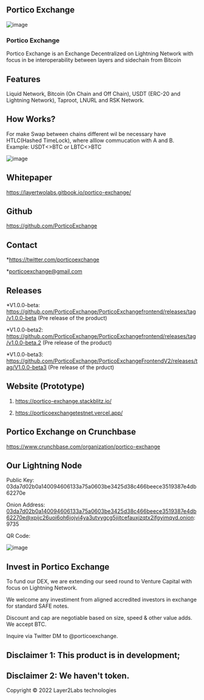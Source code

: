 ## Portico Exchange

![image](https://user-images.githubusercontent.com/83122757/160579966-360666b0-3830-490b-b30c-e4c8c5752872.png)

### Portico Exchange

Portico Exchange is an Exchange Decentralized on Lightning Network with focus in be interoperability between layers and sidechain from Bitcoin

## Features

Liquid Network, Bitcoin (On Chain and Off Chain), USDT (ERC-20 and Lightning Network), Taproot, LNURL and RSK Network.

## How Works? 

For make Swap between chains different wil be necessary have HTLC(Hashed TimeLock), where alllow commucation with A and B.
Example: USDT<>BTC or LBTC<>BTC

![image](https://user-images.githubusercontent.com/83122757/160580176-7cd2852a-2e08-4fc5-9c60-e4fc5ce6afa5.png)

## Whitepaper

https://layertwolabs.gitbook.io/portico-exchange/

## Github
https://github.com/PorticoExchange

## Contact
*https://twitter.com/porticoexchange

*porticoexchange@gmail.com

## Releases

*V1.0.0-beta: https://github.com/PorticoExchange/PorticoExchangefrontend/releases/tag/v1.0.0-beta (Pre release of the product)

*V1.0.0-beta2: https://github.com/PorticoExchange/PorticoExchangefrontend/releases/tag/v1.0.0-beta.2 (Pre release of the product)

*V1.0.0-beta3: https://github.com/PorticoExchange/PorticoExchangeFrontendV2/releases/tag/V1.0.0-beta3 (Pre release of the prduct)

## Website (Prototype)

1) https://portico-exchange.stackblitz.io/

2) https://porticoexchangetestnet.vercel.app/

## Portico Exchange on Crunchbase

https://www.crunchbase.com/organization/portico-exchange

## Our Lightning Node

Public Key:  03da7d02b0a140094606133a75a0603be3425d38c466beece3519387e4db62270e

Onion Address: 03da7d02b0a140094606133a75a0603be3425d38c466beece3519387e4db62270e@xpijc26uoi6oh6jojvi4ya3utvygcg5jiitcefauxjzqtx2ifgyimqyd.onion:9735

QR Code:

![image](https://user-images.githubusercontent.com/83122757/173049417-659bccee-ceb2-4ef8-ba48-6ec8f8d97134.png)

## Invest in Portico Exchange

To fund our DEX, we are extending our seed round to Venture Capital with focus on Lightning Network.

We welcome any investiment from aligned accredited investors in exchange for standard SAFE notes.

Discount and cap are negotiable based on size, speed & other value adds. We accept BTC.

Inquire via Twitter DM to @porticoexchange.

## Disclaimer 1:  This product is in development;

## Disclaimer 2: We haven't token. 

Copyright © 2022 Layer2Labs technologies
